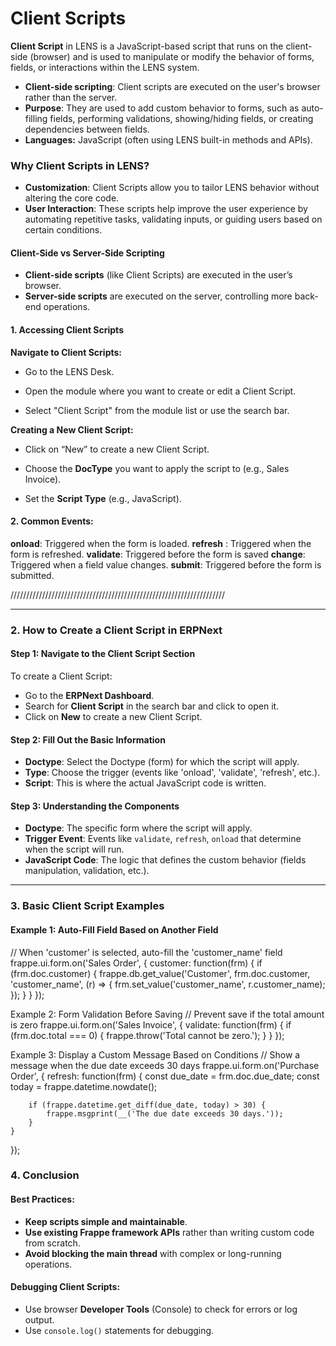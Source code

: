 #  Client Scripts

**Client Script** in LENS is a JavaScript-based script that runs on the client-side (browser) and is used to manipulate or modify the behavior of forms, fields, or interactions within the LENS system.

- **Client-side scripting**: Client scripts are executed on the user's browser rather than the server.
- **Purpose**: They are used to add custom behavior to forms, such as auto-filling fields, performing validations, showing/hiding fields, or creating dependencies between fields.
-   **Languages:** JavaScript (often using LENS built-in methods and APIs).

### Why Client Scripts in LENS?

-   **Customization**: Client Scripts allow you to tailor LENS behavior without altering the core code.
-   **User Interaction**: These scripts help improve the user experience by automating repetitive tasks, validating inputs, or guiding users based on certain conditions.

#### Client-Side vs Server-Side Scripting

-   **Client-side scripts** (like Client Scripts) are executed in the user’s browser.
-   **Server-side scripts** are executed on the server, controlling more back-end operations.

#### **1. Accessing Client Scripts**

   **Navigate to Client Scripts:**
    
    
 - Go to the LENS Desk.
       
 - Open the module where you want to create or edit a Client Script.
           
 - Select "Client Script" from the module list or use the
   search bar.

 **Creating a New Client Script:**
    
    
 - Click on “New” to create a new Client Script.

    

 - Choose the **DocType** you want to apply the script to (e.g., Sales
   Invoice).

 - Set the **Script Type** (e.g., JavaScript).

#### **2. Common Events:**
    
  **onload**: Triggered when the form is loaded.
**refresh** : Triggered when the form is refreshed.
**validate**: Triggered before the form is saved
**change**: Triggered when a field value changes.
**submit**: Triggered before the form is submitted.



////////////////////////////////////////////////////////////////////





----------

### 2. **How to Create a Client Script in ERPNext**

#### Step 1: Navigate to the Client Script Section

To create a Client Script:

-   Go to the **ERPNext Dashboard**.
-   Search for **Client Script** in the search bar and click to open it.
-   Click on **New** to create a new Client Script.

#### Step 2: Fill Out the Basic Information

-   **Doctype**: Select the Doctype (form) for which the script will apply.
-   **Type**: Choose the trigger (events like 'onload', 'validate', 'refresh', etc.).
-   **Script**: This is where the actual JavaScript code is written.

#### Step 3: Understanding the Components

-   **Doctype**: The specific form where the script will apply.
-   **Trigger Event**: Events like `validate`, `refresh`, `onload` that determine when the script will run.
-   **JavaScript Code**: The logic that defines the custom behavior (fields manipulation, validation, etc.).

----------

### 3. **Basic Client Script Examples**

#### Example 1: Auto-Fill Field Based on Another Field

// When 'customer' is selected, auto-fill the 'customer_name' field
frappe.ui.form.on('Sales Order', {
    customer: function(frm) {
        if (frm.doc.customer) {
            frappe.db.get_value('Customer', frm.doc.customer, 'customer_name', (r) => {
                frm.set_value('customer_name', r.customer_name);
            });
        }
    }
});

Example 2: Form Validation Before Saving
// Prevent save if the total amount is zero
frappe.ui.form.on('Sales Invoice', {
    validate: function(frm) {
        if (frm.doc.total === 0) {
            frappe.throw('Total cannot be zero.');
        }
    }
});

Example 3: Display a Custom Message Based on Conditions
// Show a message when the due date exceeds 30 days
frappe.ui.form.on('Purchase Order', {
    refresh: function(frm) {
        const due_date = frm.doc.due_date;
        const today = frappe.datetime.nowdate();
        
        if (frappe.datetime.get_diff(due_date, today) > 30) {
            frappe.msgprint(__('The due date exceeds 30 days.'));
        }
    }
});
### 4. **Conclusion**

#### Best Practices:

-   **Keep scripts simple and maintainable**.
-   **Use existing Frappe framework APIs** rather than writing custom code from scratch.
-   **Avoid blocking the main thread** with complex or long-running operations.

#### Debugging Client Scripts:

-   Use browser **Developer Tools** (Console) to check for errors or log output.
-   Use `console.log()` statements for debugging.
<!--stackedit_data:
eyJoaXN0b3J5IjpbMTA4NDQzMzQyMSwyNzMxMTc2NzMsLTEyMj
c3MTc3NzIsMTE0OTAzMTgzMiwtNjc1MDA2ODc2LDUyMzg0MTIz
OCw3MzA5OTgxMTZdfQ==
-->